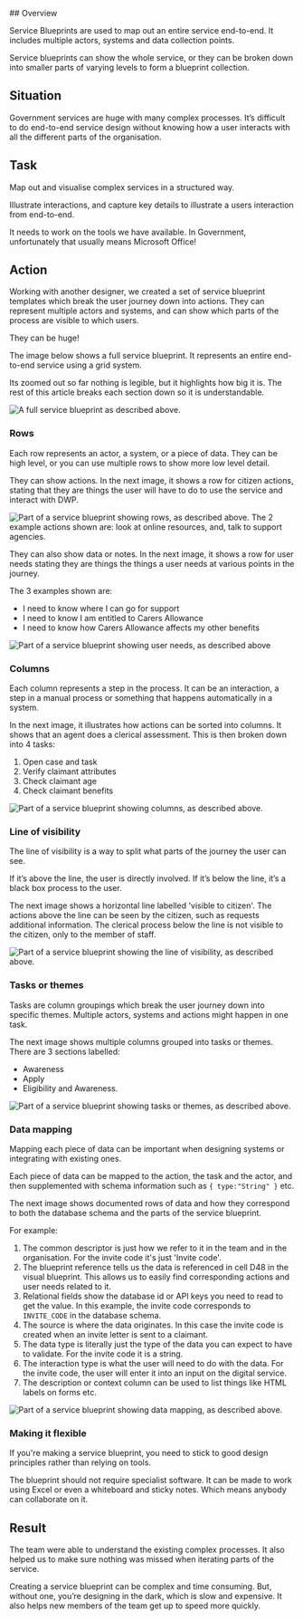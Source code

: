 ## Overview

Service Blueprints are used to map out an entire service end-to-end. It includes multiple actors, systems and data collection points. 

Service blueprints can show the whole service, or they can be broken down into smaller parts of varying levels to form a blueprint collection.

## Situation

Government services are huge with many complex processes. It’s difficult to do end-to-end service design without knowing how a user interacts with all the different parts of the organisation.

## Task

Map out and visualise complex services in a structured way.

Illustrate interactions, and capture key details to illustrate a users interaction from end-to-end.

It needs to work on the tools we have available. In Government, unfortunately that usually means Microsoft Office!

## Action

Working with another designer, we created a set of service blueprint templates which break the user journey down into actions. They can represent multiple actors and systems, and can show which parts of the process are visible to which users.

They can be huge!

The image below shows a full service blueprint. It represents an entire end-to-end service using a grid system.

Its zoomed out so far nothing is legible, but it highlights how big it is. The rest of this article breaks each section down so it is understandable.

![A full service blueprint as described above.](/images/work/service-blueprint-full.jpg)

### Rows

Each row represents an actor, a system, or a piece of data. They can be high level, or you can use multiple rows to show more low level detail.

They can show actions. In the next image, it shows a row for citizen actions, stating that they are things the user will have to do to use the service and interact with DWP. 

![Part of a service blueprint showing rows, as described above. The 2 example actions shown are: look at online resources, and, talk to support agencies.](/images/work/service-blueprint-row-action.jpg)

They can also show data or notes. In the next image, it shows a row for user needs stating they are things the things a user needs at various points in the journey. 

The 3 examples shown are: 
- I need to know where I can go for support
- I need to know I am entitled to Carers Allowance
- I need to know how Carers Allowance affects my other benefits

![Part of a service blueprint showing user needs, as described above ](/images/work/service-blueprint-row-data.jpg)

### Columns

Each column represents a step in the process. It can be an interaction, a step in a manual process or something that happens automatically in a system.

In the next image, it illustrates how actions can be sorted into columns. It shows that an agent does a clerical assessment. This is then broken down into 4 tasks:
1. Open case and task
2. Verify claimant attributes
3. Check claimant age
4. Check claimant benefits

![Part of a service blueprint showing columns, as described above.](/images/work/service-blueprint-col-actions.jpg)

### Line of visibility

The line of visibility is a way to split what parts of the journey the user can see.

If it’s above the line, the user is directly involved. If it’s below the line, it’s a black box process to the user.

The next image shows a horizontal line labelled 'visible to citizen'. The actions above the line can be seen by the citizen, such as requests additional information. The clerical process below the line is not visible to the citizen, only to the member of staff.

![Part of a service blueprint showing the line of visibility, as described above.](/images/work/service-blueprint-line-of-visibility.jpg)

### Tasks or themes

Tasks are column groupings which break the user journey down into specific themes. Multiple actors, systems and actions might happen in one task.

The next image shows multiple columns grouped into tasks or themes. There are 3 sections labelled:
- Awareness
- Apply
- Eligibility and Awareness.

![Part of a service blueprint showing tasks or themes, as described above.](/images/work/service-blueprint-themes.jpg)

### Data mapping

Mapping each piece of data can be important when designing systems or integrating with existing ones.

Each piece of data can be mapped to the action, the task and the actor, and then supplemented with schema information such as `{ type:"String" }` etc.

The next image shows documented rows of data and how they correspond to both the database schema and the parts of the service blueprint. 

For example:

1. The common descriptor is just how we refer to it in the team and in the organisation. For the invite code it's just 'Invite code'.
2. The blueprint reference tells us the data is referenced in cell D48 in the visual blueprint. This allows us to easily find corresponding actions and user needs related to it.
3. Relational fields show the database id or API keys you need to read to get the value. In this example, the invite code corresponds to `INVITE_CODE` in the database schema.
4. The source is where the data originates. In this case the invite code is created when an invite letter is sent to a claimant.
5. The data type is literally just the type of the data you can expect to have to validate. For the invite code it is a string.
6. The interaction type is what the user will need to do with the data. For the invite code, the user will enter it into an input on the digital service.
7. The description or context column can be used to list things like HTML labels on forms etc.

![Part of a service blueprint showing data mapping, as described above.](/images/work/service-blueprint-data-mapping.jpg)

### Making it flexible

If you're making a service blueprint, you need to stick to good design principles rather than relying on tools.

The blueprint should not require specialist software. It can be made to work using Excel or even a whiteboard and sticky notes. Which means anybody can collaborate on it.

## Result

The team were able to understand the existing complex processes. It also helped us to make sure nothing was missed when iterating parts of the service.

Creating a service blueprint can be complex and time consuming. But, without one, you’re designing in the dark, which is slow and expensive. It also helps new members of the team get up to speed more quickly.